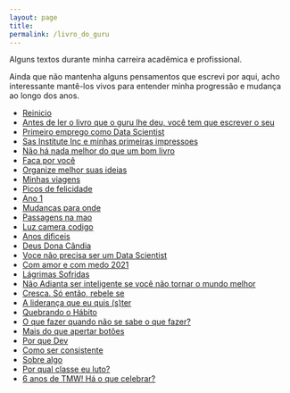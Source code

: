 ```yaml
---
layout: page
title:
permalink: /livro_do_guru
---
```


Alguns textos durante minha carreira acadêmica e profissional.

Ainda que não mantenha alguns pensamentos que escrevi por aqui, acho interessante mantê-los vivos para entender minha progressão e mudança ao longo dos anos.

- [Reinicio](/2016/05/10/reinicio)
- [Antes de ler o livro que o guru lhe deu, você tem que escrever o seu](/2016/05/20/antes-de-ler-o-livro-que-o-guru-lhe-deu-voce-tem-que-escrever-o-seu)
- [Primeiro emprego como Data Scientist](/2017/04/09/primeiro-emprego-como-data-scientist)
- [Sas Institute Inc e minhas primeiras impressoes](/2017/07/25/sas-institute-inc-e-minhas-primeiras-impressoes)
- [Não há nada melhor do que um bom livro](/2017/09/05/nao-ha-nada-melhor-do-que-um-bom-livro)
- [Faca por você](/2017/11/08/faca-por-voce)
- [Organize melhor suas ideias](/2017/12/19/organize-melhor-suas-ideias)
- [Minhas viagens](/2018/04/18/minhas-viagens)
- [Picos de felicidade](/2018/11/21/picos-de-felicidade)
- [Ano 1](/2019/08/10/ano-1)
- [Mudancas para onde](/2020/01/06/mudancas-para-onde)
- [Passagens na mao](/2020/03/17/passagens-na-mao)
- [Luz camera codigo](/2020/06/03/luz-camera-codigo)
- [Anos dificeis](/2020/07/09/anos-dificeis)
- [Deus Dona Cândia](/2021/05/10/deus-dona-candia)
- [Voce não precisa ser um Data Scientist](/2021/08/15/voce-nao-precisa-ser-um-data-scientist)
- [Com amor e com medo 2021](/2022/01/01/com-amor-e-com-medo-2021)
- [Lágrimas Sofridas](/2023/11/22/lagrimas-sofridas)
- [Não Adianta ser inteligente se você não tornar o mundo melhor](/2024/01/02/nao-adianta-ser-inteligente-se-voce-nao-tornar-o-mundo-melhor)
- [Cresca. Só então, rebele se](/2024/01/12/cresca-so-entao-rebele-se)
- [A liderança que eu quis (s)ter](/2024/04/13/a-lideranca-que-eu-quis-(s)ter)
- [Quebrando o Hábito](/2024/07/03/quebrando-o-habito)
- [O que fazer quando não se sabe o que fazer?](/2024/10/13/o-que-fazer)
- [Mais do que apertar botões](/2024/10/21/mais-do-que-apertar-botoes)
- [Por que Dev](/2024/10/31/por-que-dev)
- [Como ser consistente](/2024/12/08/como-ser-consistente)
- [Sobre algo](/2025/01/12/sobre-algo)
- [Por qual classe eu luto?](/2025/05/01/por-qual-classe-eu-luto)
- [6 anos de TMW! Há o que celebrar?](/2025/08/09/6-anos-de-tmw-ha-algo-para-celebrar)